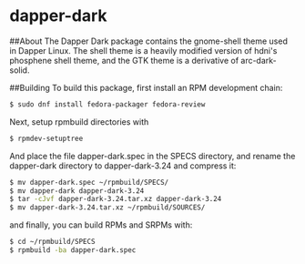 # dapper-dark

##About
The Dapper Dark package contains the gnome-shell theme used in Dapper Linux. The shell theme is a heavily modified version of hdni's phosphene shell theme, and the GTK theme is a derivative of arc-dark-solid.


##Building
To build this package, first install an RPM development chain:

```bash
$ sudo dnf install fedora-packager fedora-review

```

Next, setup rpmbuild directories with

```bash
$ rpmdev-setuptree
```
And place the file dapper-dark.spec in the SPECS directory, and rename the dapper-dark directory to dapper-dark-3.24 and compress it:
```bash
$ mv dapper-dark.spec ~/rpmbuild/SPECS/
$ mv dapper-dark dapper-dark-3.24
$ tar -cJvf dapper-dark-3.24.tar.xz dapper-dark-3.24
$ mv dapper-dark-3.24.tar.xz ~/rpmbuild/SOURCES/
```

and finally, you can build RPMs and SRPMs with:
```bash
$ cd ~/rpmbuild/SPECS
$ rpmbuild -ba dapper-dark.spec
```


